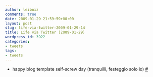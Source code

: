 ```yaml
---
author: leibniz
comments: true
date: 2009-01-29 21:59:59+00:00
layout: post
slug: life-via-twitter-2009-01-29-14
title: Life via Twitter (2009-01-29)
wordpress_id: 3922
categories:
- tweets
tags:
- tweets
---
```



	
  * happy blog template self-screw day (tranquilli, festeggio solo io) [#](http://twitter.com/leibniz/statuses/1154736335)


